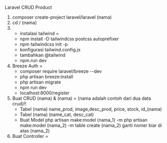 Laravel CRUD Product
1. composer create-project laravel/laravel (nama)
2. cd / (nama)
3. - instalasi tailwind =
   - npm install -D tailwindcss postcss autoprefixer
   - npm tailwindcss init -p
   - konfigurasi tailwind.config.js
   - tambahkan @tailwind
   - npm.run dev
4. Breeze Auth =
   - composer require laravel/breeze --dev
   - php artisan breeze:install
   - php artisan migrate
   - npm run dev
   - localhost:8000/register 
5. Buat CRUD (nama) & (nama) = (nama adalah contoh dari dua data crud)!!
   - Tabel (nama) name_prod, image,desc_prod, price, stock, id_(nama)
   - Tabel (nama) (name_cat, desc_cat)
   - Buat Model
     php artisan make:model (nama_1) -m
     php artisan make:model (nama_2) -m
     table create (nama_2) ganti nomer biar di atas (nama_2)
6. Buat Controller =
